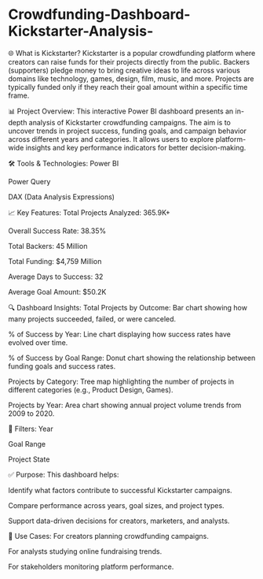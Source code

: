 # Crowdfunding-Dashboard-Kickstarter-Analysis-

🌐 What is Kickstarter?
Kickstarter is a popular crowdfunding platform where creators can raise funds for their projects directly from the public. Backers (supporters) pledge money to bring creative ideas to life across various domains like technology, games, design, film, music, and more. Projects are typically funded only if they reach their goal amount within a specific time frame.

📊 Project Overview:
This interactive Power BI dashboard presents an in-depth analysis of Kickstarter crowdfunding campaigns. The aim is to uncover trends in project success, funding goals, and campaign behavior across different years and categories. It allows users to explore platform-wide insights and key performance indicators for better decision-making.

🛠️ Tools & Technologies:
Power BI

Power Query

DAX (Data Analysis Expressions)

📈 Key Features:
Total Projects Analyzed: 365.9K+

Overall Success Rate: 38.35%

Total Backers: 45 Million

Total Funding: $4,759 Million

Average Days to Success: 32

Average Goal Amount: $50.2K

🔍 Dashboard Insights:
Total Projects by Outcome: Bar chart showing how many projects succeeded, failed, or were canceled.

% of Success by Year: Line chart displaying how success rates have evolved over time.

% of Success by Goal Range: Donut chart showing the relationship between funding goals and success rates.

Projects by Category: Tree map highlighting the number of projects in different categories (e.g., Product Design, Games).

Projects by Year: Area chart showing annual project volume trends from 2009 to 2020.

🧩 Filters:
Year

Goal Range

Project State

✅ Purpose:
This dashboard helps:

Identify what factors contribute to successful Kickstarter campaigns.

Compare performance across years, goal sizes, and project types.

Support data-driven decisions for creators, marketers, and analysts.

📎 Use Cases:
For creators planning crowdfunding campaigns.

For analysts studying online fundraising trends.

For stakeholders monitoring platform performance.
